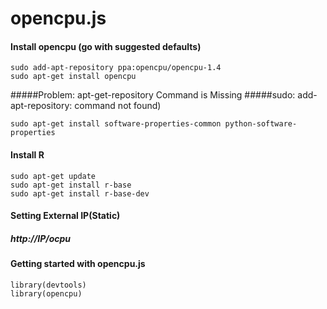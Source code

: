 # opencpu.js
#### Install opencpu (go with suggested defaults)
```
sudo add-apt-repository ppa:opencpu/opencpu-1.4
sudo apt-get install opencpu
```
#####Problem: apt-get-repository Command is Missing
#####sudo: add-apt-repository: command not found)
```
sudo apt-get install software-properties-common python-software-properties
```
#### Install R
```
sudo apt-get update
sudo apt-get install r-base
sudo apt-get install r-base-dev
```
#### Setting External IP(Static)
##### http://IP/ocpu

#### Getting started with opencpu.js
```
library(devtools)
library(opencpu)
```
